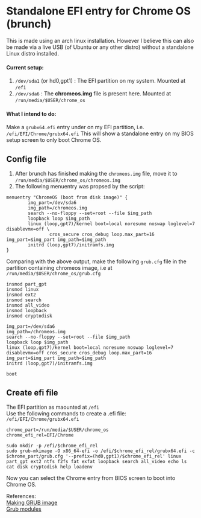 # Standalone EFI entry for Chrome OS (brunch)
This is made using an arch linux installation. However I believe this can also be made via a live USB (of Ubuntu or any other distro) without a standalone Linux distro installed.  
#### Current setup:  
1. `/dev/sda1` (or hd0,gpt1)  : The EFI partition on my system. Mounted at `/efi`  
2. `/dev/sda6` : The <b>chromeos.img</b> file is present here. Mounted at `/run/media/$USER/chrome_os`  
#### What I intend to do:
Make a `grubx64.efi` entry under on my EFI partition, i.e. `/efi/EFI/Chrome/grubx64.efi` This will show a standalone entry on my BIOS setup screen to only boot Chrome OS.
## Config file
1. After brunch has finished making the `chromeos.img` file, move it to `/run/media/$USER/chrome_os/chromeos.img`  
2. The following menuentry was propsed by the script:
```
menuentry "ChromeOS (boot from disk image)" {
        img_part=/dev/sda6
        img_path=/chromeos.img
        search --no-floppy --set=root --file $img_path
        loopback loop $img_path
        linux (loop,gpt7)/kernel boot=local noresume noswap loglevel=7 disablevmx=off \
                cros_secure cros_debug loop.max_part=16 img_part=$img_part img_path=$img_path
        initrd (loop,gpt7)/initramfs.img
}

```
Comparing with the above output, make the following `grub.cfg` file in the partition containing chromeos image, i.e at `/run/media/$USER/chrome_os/grub.cfg`  
```
insmod part_gpt
insmod linux
insmod ext2
insmod search
insmod all_video
insmod loopback
insmod cryptodisk

img_part=/dev/sda6
img_path=/chromeos.img
search --no-floppy --set=root --file $img_path
loopback loop $img_path
linux (loop,gpt7)/kernel boot=local noresume noswap loglevel=7 disablevmx=off cros_secure cros_debug loop.max_part=16 img_part=$img_part img_path=$img_path
initrd (loop,gpt7)/initramfs.img

boot
```

## Create efi file
The EFI partition as maounted at `/efi`  
Use the following commands to create a .efi file: `/efi/EFI/Chrome/grubx64.efi`  
```
chrome_part=/run/media/$USER/chrome_os
chrome_efi_rel=EFI/Chrome

sudo mkdir -p /efi/$chrome_efi_rel
sudo grub-mkimage -O x86_64-efi -o /efi/$chrome_efi_rel/grubx64.efi -c $chrome_part/grub.cfg '--prefix=(hd0,gpt1)/$chrome_efi_rel' linux part_gpt ext2 ntfs f2fs fat exfat loopback search all_video echo ls cat disk cryptodisk help loadenv
```

Now you can select the Chrome entry from BIOS screen to boot into Chrome OS.

References:  
[Making GRUB image](https://unix.stackexchange.com/questions/253657/actual-usage-of-grub-mkimage-config)  
[Grub modules](https://www.linux.org/threads/understanding-the-various-grub-modules.11142/)  

